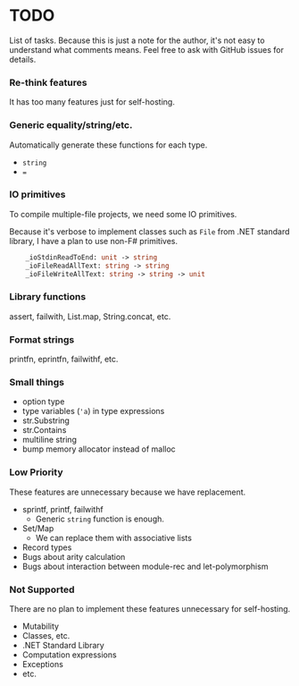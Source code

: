 # TODO

List of tasks. Because this is just a note for the author, it's not easy to understand what comments means. Feel free to ask with GitHub issues for details.

### Re-think features

It has too many features just for self-hosting.

### Generic equality/string/etc.

Automatically generate these functions for each type.

- `string`
- `=`

### IO primitives

To compile multiple-file projects, we need some IO primitives.

Because it's verbose to implement classes such as `File` from .NET standard library, I have a plan to use non-F# primitives.

```fsharp
    _ioStdinReadToEnd: unit -> string
    _ioFileReadAllText: string -> string
    _ioFileWriteAllText: string -> string -> unit
```

### Library functions

assert, failwith, List.map, String.concat, etc.

### Format strings

printfn, eprintfn, failwithf, etc.

### Small things

- option type
- type variables (`'a`) in type expressions
- str.Substring
- str.Contains
- multiline string
- bump memory allocator instead of malloc

### Low Priority

These features are unnecessary because we have replacement.

- sprintf, printf, failwithf
    - Generic `string` function is enough.
- Set/Map
    - We can replace them with associative lists
- Record types
- Bugs about arity calculation
- Bugs about interaction between module-rec and let-polymorphism

### Not Supported

There are no plan to implement these features unnecessary for self-hosting.

- Mutability
- Classes, etc.
- .NET Standard Library
- Computation expressions
- Exceptions
- etc.
